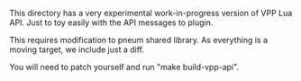 This directory has a very experimental work-in-progress version of VPP Lua API. Just to toy easily with the API messages to plugin.

This requires modification to pneum shared library. As everything is a moving target, we include just a diff.

You will need to patch yourself and run "make build-vpp-api".



